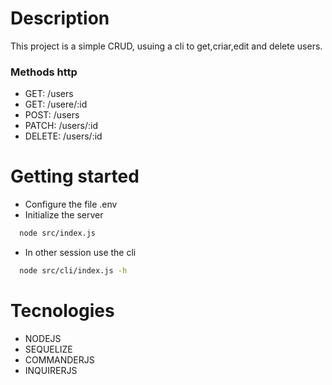# Description

This project is a simple CRUD, usuing a cli to get,criar,edit and delete users.

### Methods http

- GET: /users
- GET: /usere/:id
- POST: /users
- PATCH: /users/:id
- DELETE: /users/:id

# Getting started
- Configure the file .env
- Initialize the server
  
```bash
  node src/index.js
```
- In other session use the cli
```bash
  node src/cli/index.js -h
```
# Tecnologies

- NODEJS
- SEQUELIZE
- COMMANDERJS
- INQUIRERJS
